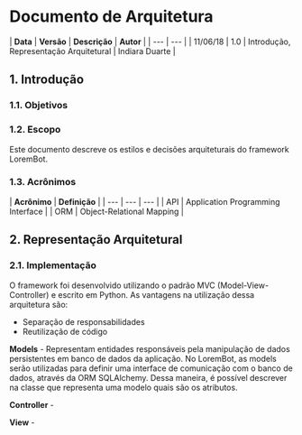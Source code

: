 # Documento de Arquitetura

| **Data** | **Versão** | **Descrição** | **Autor** |
| --- | --- |
| 11/06/18 | 1.0 | Introdução, Representação Arquitetural | Indiara Duarte |

## 1. Introdução

### 1.1. Objetivos

### 1.2. Escopo

Este documento descreve os estilos e decisões arquiteturais do framework LoremBot.

### 1.3. Acrônimos 

| **Acrônimo** | **Definição** |
| --- | --- | --- |
| API | Application Programming Interface |
| ORM | Object-Relational Mapping |

## 2. Representação Arquitetural 

### 2.1. Implementação

O framework foi desenvolvido utilizando o padrão MVC \(Model-View-Controller\) e escrito em Python. As vantagens na utilização dessa arquitetura são:

* Separação de responsabilidades
* Reutilização de código

**Models** - Representam entidades responsáveis pela manipulação de dados persistentes em banco de dados da aplicação. No LoremBot, as models serão utilizadas para definir uma interface de comunicação com o banco de dados, através da ORM SQLAlchemy. Dessa maneira, é possível descrever na classe que representa uma modelo quais são os atributos.

**Controller** - 

**View** - 

## 

